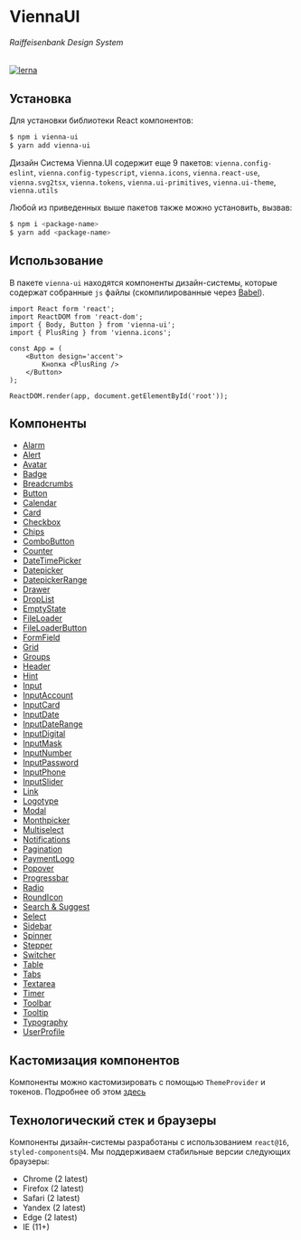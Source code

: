 # ViennaUI
###### Raiffeisenbank Design System

[![lerna](https://img.shields.io/badge/maintained%20with-lerna-cc00ff.svg)](https://lerna.js.org/)


## Установка

Для установки библиотеки React компонентов:
```bash
$ npm i vienna-ui
$ yarn add vienna-ui
```

Дизайн Система Vienna.UI содержит еще 9 пакетов: `vienna.config-eslint`,
`vienna.config-typescript`, `vienna.icons`, `vienna.react-use`, `vienna.svg2tsx`,
`vienna.tokens`, `vienna.ui-primitives`, `vienna.ui-theme`, `vienna.utils`

Любой из приведенных выше пакетов также можно установить, вызвав: 
```bash
$ npm i <package-name>
$ yarn add <package-name>
```  



## Использование

В пакете `vienna-ui` находятся компоненты дизайн-системы, которые содержат собранные `js` файлы (скомпилированные через [Babel](https://babeljs.io)).

```
import React form 'react';
import ReactDOM from 'react-dom';
import { Body, Button } from 'vienna-ui';
import { PlusRing } from 'vienna.icons';

const App = (
    <Button design='accent'>
        Кнопка <PlusRing />
    </Button>
);

ReactDOM.render(app, document.getElementById('root'));
```  



## Компоненты

 - [Alarm](workspaces/ui/src/Alarm/README.md)
 - [Alert](workspaces/ui/src/Alert/README.md)
 - [Avatar](workspaces/ui/src/Avatar/README.md)
 - [Badge](workspaces/ui/src/Badge/README.md)
 - [Breadcrumbs](workspaces/ui/src/Breadcrumbs/README.md)
 - [Button](workspaces/ui/src/Button/README.md)
 - [Calendar](workspaces/ui/src/Calendar/README.md)
 - [Card](workspaces/ui/src/Card/README.md)
 - [Checkbox](workspaces/ui/src/Checkbox/README.md)
 - [Chips](workspaces/ui/src/Chips/README.md)
 - [ComboButton](workspaces/ui/src/ComboButton/README.md)
 - [Counter](workspaces/ui/src/Counter/README.md)
 - [DateTimePicker](workspaces/ui/src/DateTimePicker/README.md)
 - [Datepicker](workspaces/ui/src/Datepicker/README.md)
 - [DatepickerRange](workspaces/ui/src/DatepickerRange/README.md)
 - [Drawer](workspaces/ui/src/Drawer/README.md)
 - [DropList](workspaces/ui/src/DropList/README.md)
 - [EmptyState](workspaces/ui/src/EmptyState/README.md)
 - [FileLoader](workspaces/ui/src/FileLoader/README.md)
 - [FileLoaderButton](workspaces/ui/src/FileLoaderButton/README.md)
 - [FormField](workspaces/ui/src/FormField/README.md)
 - [Grid](workspaces/ui/src/Grid/README.md)
 - [Groups](workspaces/ui/src/Groups/README.md)
 - [Header](workspaces/ui/src/Header/README.md)
 - [Hint](workspaces/ui/src/Hint/README.md)
 - [Input](workspaces/ui/src/Input/README.md)
 - [InputAccount](workspaces/ui/src/InputMask/Concrete/InputAccount/README.md)
 - [InputCard](workspaces/ui/src/InputMask/Concrete/InputCard/README.md)
 - [InputDate](workspaces/ui/src/InputMask/Concrete/InputDate/README.md)
 - [InputDateRange](workspaces/ui/src/InputMask/Concrete/InputDateRange/README.md)
 - [InputDigital](workspaces/ui/src/InputMask/Concrete/InputDigital/README.md)
 - [InputMask](workspaces/ui/src/InputMask/README.md)
 - [InputNumber](workspaces/ui/src/InputMask/Concrete/InputNumber/README.md)
 - [InputPassword](workspaces/ui/src/InputPassword/README.md)
 - [InputPhone](workspaces/ui/src/InputMask/Concrete/InputPhone/README.md)
 - [InputSlider](workspaces/ui/src/InputSlider/README.md)
 - [Link](workspaces/ui/src/Link/README.md)
 - [Logotype](workspaces/ui/src/Logotype/README.md)
 - [Modal](workspaces/ui/src/Modal/README.md)
 - [Monthpicker](workspaces/ui/src/Monthpicker/README.md)
 - [Multiselect](workspaces/ui/src/Multiselect/README.md)
 - [Notifications](workspaces/ui/src/Notifications/README.md)
 - [Pagination](workspaces/ui/src/Pagination/README.md)
 - [PaymentLogo](workspaces/ui/src/PaymentLogo/README.md)
 - [Popover](workspaces/ui/src/Popover/README.md)
 - [Progressbar](workspaces/ui/src/Progressbar/README.md)
 - [Radio](workspaces/ui/src/Radio/README.md)
 - [RoundIcon](workspaces/ui/src/RoundIcon/README.md)
 - [Search & Suggest](workspaces/ui/src/Search/README.md)
 - [Select](workspaces/ui/src/Select/README.md)
 - [Sidebar](workspaces/ui/src/Sidebar/README.md)
 - [Spinner](workspaces/ui/src/Spinner/README.md)
 - [Stepper](workspaces/ui/src/Stepper/README.md)
 - [Switcher](workspaces/ui/src/Switcher/README.md)
 - [Table](workspaces/ui/src/Table/README.md)
 - [Tabs](workspaces/ui/src/Tabs/README.md)
 - [Textarea](workspaces/ui/src/Textarea/README.md)
 - [Timer](workspaces/ui/src/Timer/README.md)
 - [Toolbar](workspaces/ui/src/Toolbar/README.md)
 - [Tooltip](workspaces/ui/src/Tooltip/README.md)
 - [Typography](workspaces/ui/src/Typography/README.md)
 - [UserProfile](workspaces/ui/src/UserProfile/README.md)

## Кастомизация компонентов

Компоненты можно кастомизировать с помощью `ThemeProvider` и токенов. Подробнее об этом [здесь](workspaces/ui-theme/README.md)

## Технологический стек и браузеры

Компоненты дизайн-системы разработаны с использованием `react@16`, `styled-components@4`. Мы поддерживаем стабильные версии следующих браузеры:

-   Chrome (2 latest)
-   Firefox (2 latest)
-   Safari (2 latest)
-   Yandex (2 latest)
-   Edge (2 latest)
-   IE (11+)
